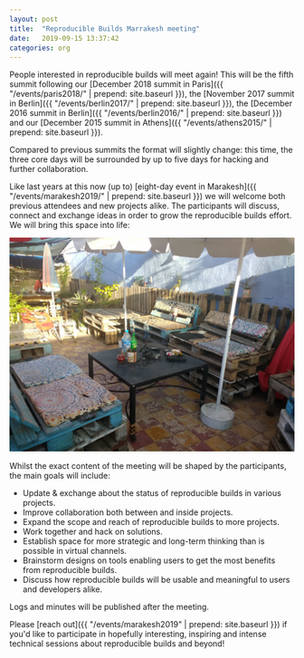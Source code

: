 ```yaml
---
layout: post
title:  "Reproducible Builds Marrakesh meeting"
date:   2019-09-15 13:37:42
categories: org
---
```


People interested in reproducible builds will meet again! This will be the fifth summit following our [December 2018 summit in Paris]({{ "/events/paris2018/" | prepend: site.baseurl }}), the [November 2017 summit in Berlin]({{ "/events/berlin2017/" | prepend: site.baseurl }}), the [December 2016 summit in Berlin]({{ "/events/berlin2016/" | prepend: site.baseurl }}) and our [December 2015 summit in Athens]({{ "/events/athens2015/" | prepend: site.baseurl }}).

Compared to previous summits the format will slightly change: this time, the three core days will be surrounded by up to five days for hacking and further collaboration.

Like last years at this now (up to) [eight-day event in Marakesh]({{ "/events/marakesh2019/" | prepend: site.baseurl }}) we will welcome both previous attendees and new projects alike. The participants will discuss, connect and exchange ideas in order to grow the reproducible builds effort. We will bring this space into life:

 <img src="/images/marrakesh2019/IMG_20190311_090022.jpg" width="640px" />

Whilst the exact content of the meeting will be shaped by the participants, the main goals will include:

  * Update & exchange about the status of reproducible builds in various projects.
  * Improve collaboration both between and inside projects.
  * Expand the scope and reach of reproducible builds to more projects.
  * Work together and hack on solutions.
  * Establish space for more strategic and long-term thinking than is possible in virtual channels.
  * Brainstorm designs on tools enabling users to get the most benefits from reproducible builds.
  * Discuss how reproducible builds will be usable and meaningful to users and developers alike.

Logs and minutes will be published after the meeting.

Please [reach out]({{ "/events/marakesh2019" | prepend: site.baseurl }}) if you'd like to participate in hopefully interesting, inspiring and intense technical sessions about reproducible builds and beyond!

